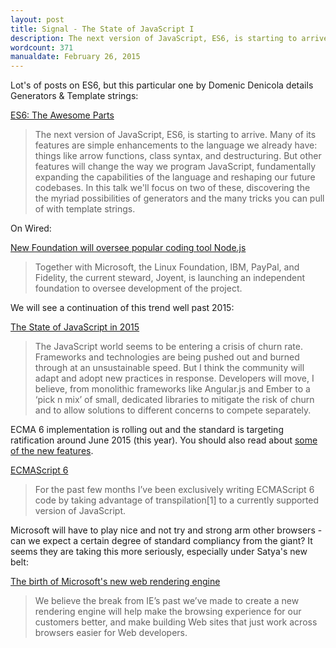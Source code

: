 ```yaml
---
layout: post
title: Signal - The State of JavaScript I
description: The next version of JavaScript, ES6, is starting to arrive. Many of its features are simple enhancements to the language we already have things like arrow functions, class syntax, and destructuring.
wordcount: 371
manualdate: February 26, 2015
---
```


Lot's of posts on ES6, but this particular one by Domenic Denicola details Generators & Template strings:

[ES6: The Awesome Parts](http://www.slideshare.net/domenicdenicola/es6-the-awesome-parts)

> The next version of JavaScript, ES6, is starting to arrive. Many of its features are simple enhancements to the language we already have: things like arrow functions, class syntax, and destructuring. But other features will change the way we program JavaScript, fundamentally expanding the capabilities of the language and reshaping our future codebases. In this talk we'll focus on two of these, discovering the the myriad possibilities of generators and the many tricks you can pull of with template strings.

On Wired:

[New Foundation will oversee popular coding tool Node.js](http://www.wired.com/2015/02/nodejs-foundation/)

> Together with Microsoft, the Linux Foundation, IBM, PayPal, and Fidelity, the current steward, Joyent, is launching an independent foundation to oversee development of the project.

We will see a continuation of this trend well past 2015: 

[The State of JavaScript in 2015](http://www.breck-mckye.com/blog/2014/12/the-state-of-javascript-in-2015/)

> The JavaScript world seems to be entering a crisis of churn rate. Frameworks and technologies are being pushed out and burned through at an unsustainable speed. But I think the community will adapt and adopt new practices in response. Developers will move, I believe, from monolithic frameworks like Angular.js and Ember to a ‘pick n mix’ of small, dedicated libraries to mitigate the risk of churn and to allow solutions to different concerns to compete separately.
 
ECMA 6 implementation is rolling out and the standard is targeting ratification around June 2015 (this year). You should also read about [some of the new features](https://github.com/lukehoban/es6features#readme).

[ECMAScript 6](http://rauchg.com/2015/ecmascript-6/)

> For the past few months I’ve been exclusively writing ECMAScript 6 code by taking advantage of transpilation[1] to a currently supported version of JavaScript.

Microsoft will have to play nice and not try and strong arm other browsers - can we expect a certain degree of standard compliancy from the giant? It seems they are taking this more seriously, especially under Satya's new belt:

[The birth of Microsoft's new web rendering engine](http://blogs.msdn.com/b/ie/archive/2015/02/26/a-break-from-the-past-the-birth-of-microsoft-s-new-web-rendering-engine.aspx)

> We believe the break from IE’s past we’ve made to create a new rendering engine will help make the browsing experience for our customers better, and make building Web sites that just work across browsers easier for Web developers. 


